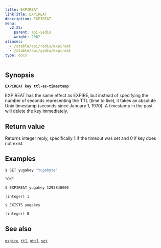 ```yaml
---
title: EXPIREAT
linkTitle: EXPIREAT
description: EXPIREAT
menu:
  v2.25:
    parent: api-yedis
    weight: 2062
aliases:
  - /stable/api/redis/expireat
  - /stable/api/yedis/expireat
type: docs
---
```


## Synopsis

**`EXPIREAT key ttl-as-timestamp`**

EXPIREAT has the same effect as EXPIRE, but instead of specifying the number of seconds representing the TTL (time to live), it takes an absolute Unix timestamp (seconds since January 1, 1970). A timestamp in the past will delete the key immediately.

## Return value

Returns integer reply, specifically 1 if the timeout was set and 0 if key does not exist.

## Examples

```sh
$ SET yugakey "Yugabyte"
```

```
"OK"
```

```sh
$ EXPIREAT yugakey 1293840000
```

```
(integer) 1
```

```sh
$ EXISTS yugakey
```

```
(integer) 0
```

## See also

[`expire`](../expire/), [`ttl`](../ttl/), [`pttl`](../pttl/), [`set`](../set/)
